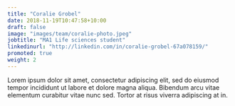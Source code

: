 ```yaml
---
title: "Coralie Grobel"
date: 2018-11-19T10:47:58+10:00
draft: false
image: "images/team/coralie-photo.jpeg"
jobtitle: "MA1 Life sciences student"
linkedinurl: "http://linkedin.com/in/coralie-grobel-67a078159/"
promoted: true
weight: 2
---
```


Lorem ipsum dolor sit amet, consectetur adipiscing elit, sed do eiusmod tempor incididunt ut labore et dolore magna aliqua. Bibendum arcu vitae elementum curabitur vitae nunc sed. Tortor at risus viverra adipiscing at in.
